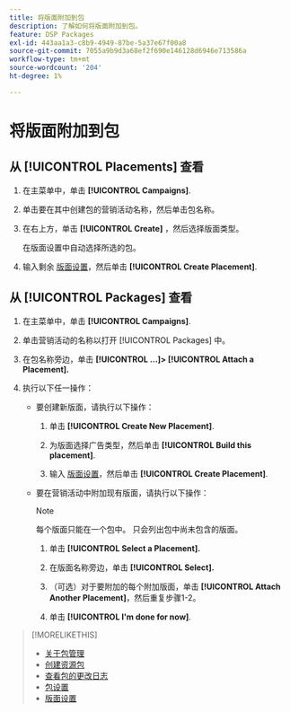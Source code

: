 ```yaml
---
title: 将版面附加到包
description: 了解如何将版面附加到包。
feature: DSP Packages
exl-id: 443aa1a3-c8b9-4949-87be-5a37e67f00a8
source-git-commit: 7055a9b9d3a68ef2f690e146128d6946e713586a
workflow-type: tm+mt
source-wordcount: '204'
ht-degree: 1%

---
```


# 将版面附加到包

## 从 [!UICONTROL Placements] 查看

1. 在主菜单中，单击 **[!UICONTROL Campaigns]**.

1. 单击要在其中创建包的营销活动名称，然后单击包名称。

1. 在右上方，单击 **[!UICONTROL Create]** ，然后选择版面类型。

   在版面设置中自动选择所选的包。

1. 输入剩余 [版面设置](/help/dsp/campaign-management/placements/placement-settings.md)，然后单击 **[!UICONTROL Create Placement]**.

## 从 [!UICONTROL Packages] 查看

1. 在主菜单中，单击 **[!UICONTROL Campaigns]**.

1. 单击营销活动的名称以打开 [!UICONTROL Packages] 中。

1. 在包名称旁边，单击  **[!UICONTROL ...]> [!UICONTROL Attach a Placement].**

1. 执行以下任一操作：

   * 要创建新版面，请执行以下操作：

      1. 单击 **[!UICONTROL Create New Placement]**.

      1. 为版面选择广告类型，然后单击 **[!UICONTROL Build this placement]**.

      1. 输入 [版面设置](/help/dsp/campaign-management/placements/placement-settings.md)，然后单击 **[!UICONTROL Create Placement]**.
   * 要在营销活动中附加现有版面，请执行以下操作：

      >[!NOTE]
      >
      >每个版面只能在一个包中。 只会列出包中尚未包含的版面。

      1. 单击 **[!UICONTROL Select a Placement].**

      1. 在版面名称旁边，单击 **[!UICONTROL Select].**

      1. （可选）对于要附加的每个附加版面，单击 **[!UICONTROL Attach Another Placement]**，然后重复步骤1-2。

      1. 单击 **[!UICONTROL I'm done for now]**.


>[!MORELIKETHIS]
>
>* [关于包管理](package-about.md)
>* [创建资源包](package-create.md)
>* [查看包的更改日志](package-change-log.md)
>* [包设置](package-settings.md)
>* [版面设置](/help/dsp/campaign-management/placements/placement-settings.md)

